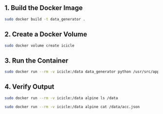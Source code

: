 ## 1. Build the Docker Image
```bash
sudo docker build -t data_generator .
```

## 2. Create a Docker Volume
```bash
sudo docker volume create icicle
```

## 3. Run the Container
```bash
sudo docker run --rm -v icicle:/data data_generator python /usr/src/app/log_accuracy.py
```

## 4. Verify Output
```bash
sudo docker run --rm -v icicle:/data alpine ls /data
```
```bash
sudo docker run --rm -v icicle:/data alpine cat /data/acc.json
```